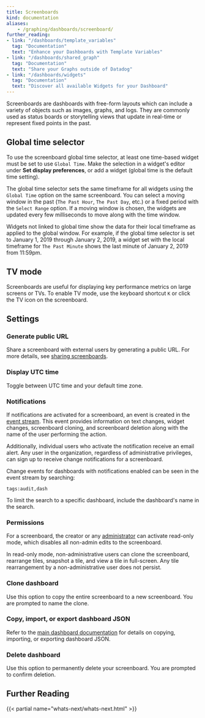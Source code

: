 ```yaml
---
title: Screenboards
kind: documentation
aliases:
    - /graphing/dashboards/screenboard/
further_reading:
- link: "/dashboards/template_variables"
  tag: "Documentation"
  text: "Enhance your Dashboards with Template Variables"
- link: "/dashboards/shared_graph"
  tag: "Documentation"
  text: "Share your Graphs outside of Datadog"
- link: "/dashboards/widgets"
  tag: "Documentation"
  text: "Discover all available Widgets for your Dashboard"
---
```


Screenboards are dashboards with free-form layouts which can include a variety of objects such as images, graphs, and logs. They are commonly used as status boards or storytelling views that update in real-time or represent fixed points in the past.

## Global time selector

To use the screenboard global time selector, at least one time-based widget must be set to use `Global Time`. Make the selection in a widget's editor under **Set display preferences**, or add a widget (global time is the default time setting).

The global time selector sets the same timeframe for all widgets using the `Global Time` option on the same screenboard. You can select a moving window in the past (`The Past Hour`, `The Past Day`, etc.) or a fixed period with the `Select Range` option. If a moving window is chosen, the widgets are updated every few milliseconds to move along with the time window.

Widgets not linked to global time show the data for their local timeframe as applied to the global window. For example, if the global time selector is set to January 1, 2019 through January 2, 2019, a widget set with the local timeframe for `The Past Minute` shows the last minute of January 2, 2019 from 11:59pm.

## TV mode

Screenboards are useful for displaying key performance metrics on large screens or TVs. To enable TV mode, use the keyboard shortcut `K` or click the TV icon on the screenboard.

## Settings

### Generate public URL

Share a screenboard with external users by generating a public URL. For more details, see [sharing screenboards][1].

### Display UTC time

Toggle between UTC time and your default time zone.

### Notifications

If notifications are activated for a screenboard, an event is created in the [event stream][2]. This event provides information on text changes, widget changes, screenboard cloning, and screenboard deletion along with the name of the user performing the action.

Additionally, individual users who activate the notification receive an email alert. Any user in the organization, regardless of administrative privileges, can sign up to receive change notifications for a screenboard.

Change events for dashboards with notifications enabled can be seen in the event stream by searching:

```text
tags:audit,dash
```

To limit the search to a specific dashboard, include the dashboard's name in the search.

### Permissions

For a screenboard, the creator or any [administrator][3] can activate read-only mode, which disables all non-admin edits to the screenboard.

In read-only mode, non-administrative users can clone the screenboard, rearrange tiles, snapshot a tile, and view a tile in full-screen. Any tile rearrangement by a non-administrative user does not persist.

### Clone dashboard

Use this option to copy the entire screenboard to a new screenboard. You are prompted to name the clone.

### Copy, import, or export dashboard JSON

Refer to the [main dashboard documentation][4] for details on copying, importing, or exporting dashboard JSON.

### Delete dashboard

Use this option to permanently delete your screenboard. You are prompted to confirm deletion.

## Further Reading

{{< partial name="whats-next/whats-next.html" >}}

[1]: /dashboards/shared_graph/#screenboards
[2]: /events
[3]: /account_management/team/#datadog-user-roles
[4]: /dashboards/#copy-import-export

